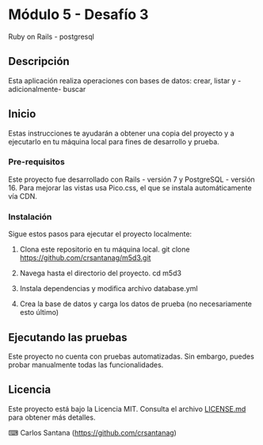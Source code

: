 # Módulo 5 - Desafío 3

Ruby on Rails - postgresql

## Descripción

Esta aplicación realiza operaciones con bases de datos: crear, listar y -adicionalmente- buscar

## Inicio

Estas instrucciones te ayudarán a obtener una copia del proyecto y a ejecutarlo en tu máquina local para fines de desarrollo y prueba.

### Pre-requisitos

Este proyecto fue desarrollado con Rails - versión 7 y PostgreSQL - versión 16.
Para mejorar las vistas usa Pico.css, el que se instala automáticamente vía CDN.

### Instalación

Sigue estos pasos para ejecutar el proyecto localmente:

1. Clona este repositorio en tu máquina local.
git clone https://github.com/crsantanag/m5d3.git

2. Navega hasta el directorio del proyecto.
cd m5d3

3. Instala dependencias y modifica archivo database.yml
   
4. Crea la base de datos y carga los datos de prueba (no necesariamente esto último)

## Ejecutando las pruebas

Este proyecto no cuenta con pruebas automatizadas. Sin embargo, puedes probar manualmente todas las funcionalidades.

## Licencia

Este proyecto está bajo la Licencia MIT. Consulta el archivo [LICENSE.md](LICENSE.md) para obtener más detalles.

⌨ ️Carlos Santana (https://github.com/crsantanag)
